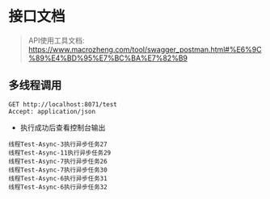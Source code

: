 # 接口文档
> API使用工具文档: https://www.macrozheng.com/tool/swagger_postman.html#%E6%9C%89%E4%BD%95%E7%BC%BA%E7%82%B9
## 多线程调用

```http request
GET http://localhost:8071/test
Accept: application/json
```
- 执行成功后查看控制台输出
```text
线程Test-Async-3执行异步任务27
线程Test-Async-11执行异步任务29
线程Test-Async-7执行异步任务26
线程Test-Async-7执行异步任务30
线程Test-Async-6执行异步任务31
线程Test-Async-6执行异步任务32
```